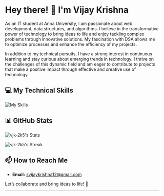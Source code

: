 

# Hey there! 👋 I'm Vijay Krishna

As an IT student at Anna University, I am passionate about web development, data structures, and algorithms. I believe in the transformative power of technology to bring ideas to life and enjoy tackling complex problems through innovative solutions. My fascination with DSA allows me to optimize processes and enhance the efficiency of my projects.

In addition to my technical pursuits, I have a strong interest in continuous learning and stay curious about emerging trends in technology. I thrive on the challenges of this dynamic field and am eager to contribute to projects that make a positive impact through effective and creative use of technology.

## 💻 My Technical Skills

![My Skills](https://skillicons.dev/icons?i=react,nextjs,html,tailwindcss,javascript,typescript,docker,git,github,css,vscode,postman,flask,c,cpp,python,postgres,mongodb&perline=6)

## 📊 GitHub Stats

![vjk-2k5's Stats](https://github-readme-stats.vercel.app/api?username=vjk-2k5&theme=dark&show_icons=true&hide_border=true&count_private=true)

![vjk-2k5's Streak](https://github-readme-streak-stats.herokuapp.com/?user=vjk-2k5&theme=dark&hide_border=true)

## 📫 How to Reach Me

- **Email:** [svijaykrishna12@gmail.com](mailto:svijaykrishna12@gmail.com)

Let’s collaborate and bring ideas to life! 🚀

---


